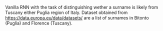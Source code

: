 Vanilla RNN with the task of distinguishing wether a surname is likely from Tuscany either Puglia region of Italy.
Dataset obtained from https://data.europa.eu/data/datasets/ are a list of surnames in Bitonto (Puglia) and Florence (Tuscany).
